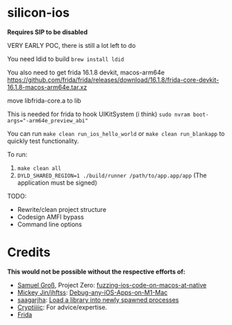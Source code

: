 # silicon-ios

**Requires SIP to be disabled**

VERY EARLY POC, there is still a lot left to do

You need ldid to build
`brew install ldid`

You also need to get frida 16.1.8 devkit, macos-arm64e
https://github.com/frida/frida/releases/download/16.1.8/frida-core-devkit-16.1.8-macos-arm64e.tar.xz

move libfrida-core.a to lib

This is needed for frida to hook UIKitSystem (i think)
`sudo nvram boot-args="-arm64e_preview_abi"`

You can run `make clean run_ios_hello_world` or `make clean run_blankapp` to quickly test functionality.

To run:

1. `make clean all`
2. `DYLD_SHARED_REGION=1 ./build/runner /path/to/app.app/app` (The application must be signed)

TODO:
- Rewrite/clean project structure
- Codesign AMFI bypass
- Command line options

# Credits

**This would not be possible without the respective efforts of:**

- [Samuel Groß](https://github.com/saelo), Project Zero: [fuzzing-ios-code-on-macos-at-native](https://googleprojectzero.blogspot.com/2021/05/fuzzing-ios-code-on-macos-at-native.html)
- [Mickey Jin/jhftss](https://github.com/jhftss): [Debug-any-iOS-Apps-on-M1-Mac](https://jhftss.github.io/Debug-any-iOS-Apps-on-M1-Mac/)
- [saagarjha](https://gist.github.com/saagarjha): [Load a library into newly spawned processes](https://gist.github.com/saagarjha/a70d44951cb72f82efee3317d80ac07f)
- [Cryptiiiic](https://github.com/Cryptiiiic): For advice/expertise.
- [Frida](https://github.com/frida)
